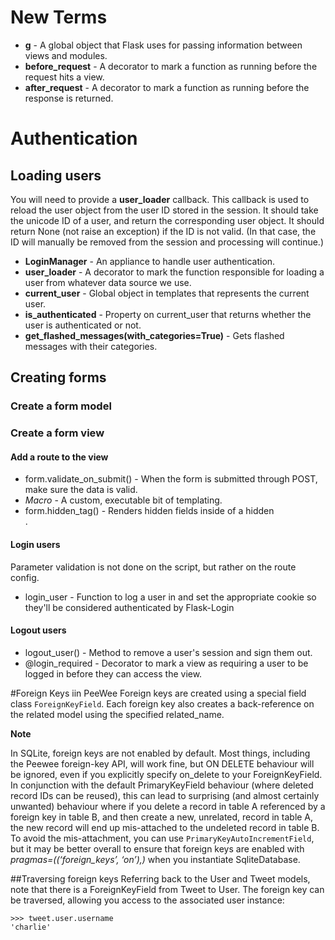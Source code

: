 # New Terms

* **g** - A global object that Flask uses for passing information between views and modules.
* **before_request** - A decorator to mark a function as running before the request hits a view.
* **after_request** - A decorator to mark a function as running before the response is returned.

# Authentication

## Loading users

You will need to provide a **user_loader** callback. This callback is used to reload the user object from the user ID stored in the session. It should take the unicode ID of a user, and return the corresponding user object. It should return None (not raise an exception) if the ID is not valid. (In that case, the ID will manually be removed from the session and processing will continue.)

* **LoginManager** - An appliance to handle user authentication.
* **user_loader** - A decorator to mark the function responsible for loading a user from whatever data source we use.
* **current_user** - Global object in templates that represents the current user.
* **is\_authenticated**  - Property on current_user that returns whether the user is authenticated or not.
* **get_flashed_messages(with_categories=True)** - Gets flashed messages with their categories.

## Creating forms

### Create a form model

### Create a form view

#### Add a route to the view
* form.validate_on_submit() - When the form is submitted through POST, make sure the data is valid.
* *Macro* - A custom, executable bit of templating.
* form.hidden_tag() - Renders hidden fields inside of a hidden <div>.

#### Login users

Parameter validation is not done on the script, but rather on the route config.

* login_user - Function to log a user in and set the appropriate cookie so they'll be considered authenticated by Flask-Login

#### Logout users

* logout_user() - Method to remove a user's session and sign them out.
* @login_required - Decorator to mark a view as requiring a user to be logged in before they can access the view.

#Foreign Keys iin PeeWee
Foreign keys are created using a special field class ```ForeignKeyField```. Each foreign key also creates a back-reference on the related model using the specified related_name.

**Note**

In SQLite, foreign keys are not enabled by default. Most things, including the Peewee foreign-key API, will work fine, but ON DELETE behaviour will be ignored, even if you explicitly specify on\_delete to your ForeignKeyField. In conjunction with the default PrimaryKeyField behaviour (where deleted record IDs can be reused), this can lead to surprising (and almost certainly unwanted) behaviour where if you delete a record in table A referenced by a foreign key in table B, and then create a new, unrelated, record in table A, the new record will end up mis-attached to the undeleted record in table B. To avoid the mis-attachment, you can use ```PrimaryKeyAutoIncrementField```, but it may be better overall to ensure that foreign keys are enabled with _pragmas=((‘foreign_keys’, ‘on’),)_ when you instantiate SqliteDatabase.

##Traversing foreign keys
Referring back to the User and Tweet models, note that there is a ForeignKeyField from Tweet to User. The foreign key can be traversed, allowing you access to the associated user instance:

```
>>> tweet.user.username
'charlie'
```